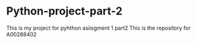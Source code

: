 # Python-project-part-2
This is my project for pyhthon asiisgment 1 part2
This is the repository for A00288402
